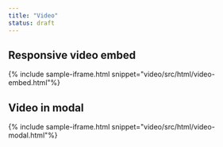 ```yaml
---
title: "Video"
status: draft
---
```


## Responsive video embed

{% include sample-iframe.html snippet="video/src/html/video-embed.html"%}

## Video in modal

{% include sample-iframe.html snippet="video/src/html/video-modal.html"%}

